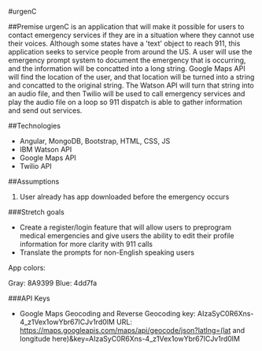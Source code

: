 #urgenC

##Premise
urgenC is an application that will make it possible for users to contact emergency services if they are in a situation where they cannot use their voices. Although some states have a 'text' object to reach 911, this application seeks to service people from around the US. A user will use the emergency prompt system to document the emergency that is occurring, and the information will be concatted into a long string. Google Maps API will find the location of the user, and that location will be turned into a string and concatted to the original string. The Watson API will turn that string into an audio file, and then Twilio will be used to call emergency services and play the audio file on a loop so 911 dispatch is able to gather information and send out services.

##Technologies
+ Angular, MongoDB, Bootstrap, HTML, CSS, JS
+ IBM Watson API
+ Google Maps API
+ Twilio API

##Assumptions
1. User already has app downloaded before the emergency occurs

###Stretch goals
+ Create a register/login feature that will allow users to preprogram medical emergencies and give users the ability to edit their profile information for more clarity with 911 calls
+ Translate the prompts for non-English speaking users


App colors:

Gray: 8A9399
Blue: 4dd7fa


###API Keys

+ Google Maps Geocoding and Reverse Geocoding
key:
AIzaSyC0R6Xns-4_z1Vex1owYbr67ICJv1rd0lM
URL:
https://maps.googleapis.com/maps/api/geocode/json?latlng=(lat and longitude here)&key=AIzaSyC0R6Xns-4_z1Vex1owYbr67ICJv1rd0lM
